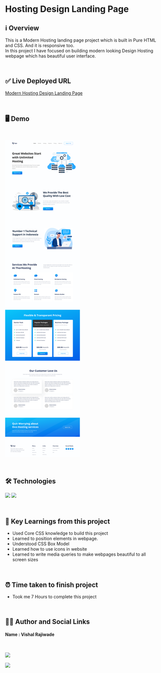 
# **Hosting Design Landing Page**

## **ℹ️ Overview**

This is a Modern Hosting landing page project which is built in Pure HTML and CSS. And it is responsive too. <br>
In this project I have focused on building modern looking Design Hosting webpage which has beautiful user interface.

<br>

## **✅ Live Deployed URL**

[Modern Hosting Design Landing Page](https://thorhosting.netlify.app)

<br>

## **🖥 Demo**
<br>

![](./Assets/Hosting%20Landing%20Page.png)

<br>

## **🛠 Technologies** 
![](https://img.shields.io/badge/HTML-239120?style=for-the-badge&logo=html5&logoColor=white)
![](https://img.shields.io/badge/CSS-239120?&style=for-the-badge&logo=css3&logoColor=white)

<br>

## **📖 Key Learnings from this project**

 - Used Core CSS knowledge to build this project
 - Learned to position elements in webpage.
 - Understood CSS Box Model
 - Learned how to use icons in website
 - Learned to write media queries to make webpages beautiful to all screen sizes
 
<br>

 ##  **⏰ Time taken to finish project**

- Took me 7 Hours to complete this project 

<br>

##  **👨‍💻 Author and Social Links**
#### **Name** : Vishal Rajiwade

<br>

[<img src="https://res.cloudinary.com/practicaldev/image/fetch/s--imBRhTaX--/c_limit%2Cf_auto%2Cfl_progressive%2Cq_auto%2Cw_880/https://img.shields.io/badge/LinkedIn-0077B5%3Fstyle%3Dfor-the-badge%26logo%3Dlinkedin%26logoColor%3Dwhite">](https://www.linkedin.com/in/vishal-rajiwade-2654a8184/)

[<img src="https://img.shields.io/badge/Instagram-E4405F?style=for-the-badge&logo=instagram&logoColor=white">](https://www.instagram.com/vishal_codes_7/)



